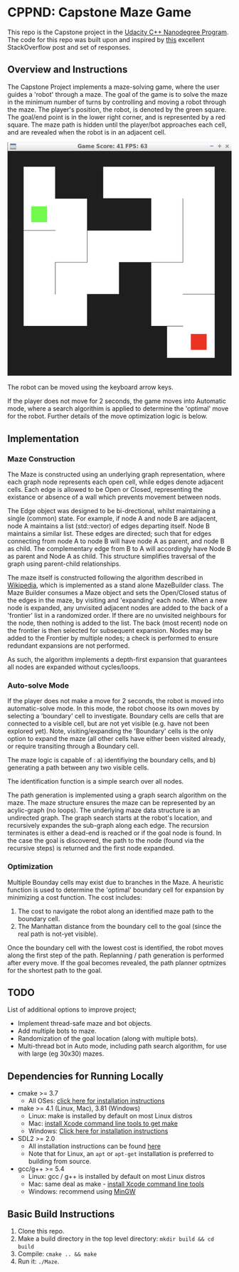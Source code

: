 # CPPND: Capstone Maze Game 

This repo is the Capstone project in the [Udacity C++ Nanodegree Program](https://www.udacity.com/course/c-plus-plus-nanodegree--nd213). The code for this repo was built upon and inspired by [this](https://codereview.stackexchange.com/questions/212296/snake-game-in-c-with-sdl) excellent StackOverflow post and set of responses.

## Overview and Instructions 
The Capstone Project implements a maze-solving game, where the user guides a 'robot' through a maze. The goal of the game is to solve the maze in the minimum number of turns by controlling and moving a robot through the maze. The player's position, the robot,  is denoted by the green square. The goal/end point is in the lower right corner, and is represented by a red square. The maze path is hidden until the player/bot approaches each cell, and are revealed when the robot is in an adjacent cell.

<img src="maze_game.png"/>

The robot can be moved using the keyboard arrow keys.

If the player does not move for 2 seconds, the game moves into Automatic mode, where a search algorithim is applied to determine the 'optimal' move for the robot. Further details of the move optimization logic is below.

## Implementation
### Maze Construction
The Maze is constructed using an underlying graph representation, where each graph node represents each open cell, while edges denote adjacent cells. Each edge is allowed to be Open or Closed, representing the existance or absence of a wall which prevents movement between nods. 

The Edge object was designed to be bi-drectional, whilst maintaining a single (common) state. For example, if node A and node B are adjacent, node A maintains a list (std::vector) of edges departing itself. Node B maintains a similar list. These edges are directed; such that for edges connecting from node A to node B will have node A as parent, and node B as child. The complementary edge from B to A will accordingly have Node B as parent and Node A as child. This structure simplifies traversal of the graph using parent-child relationships.

The maze itself is constructed following the algorithm described in [Wikipedia](https://en.wikipedia.org/wiki/Maze_generation_algorithm), which is implemented as a stand alone MazeBuilder class. The Maze Builder consumes a Maze object and sets the Open/Closed status of the edges in the maze, by visiting and 'expanding' each node. When a new node is expanded, any unvisited adjacent nodes are added to the back of a 'frontier' list in a randomized order. If there are no unvisited neighbours for the node, then nothing is added to the list. The back (most recent) node on the frontier is then selected for subsequent expansion. Nodes may be added to the Frontier by multiple nodes; a check is performed to ensure redundant expansions are not performed.

As such, the algorithm implements a depth-first expansion that guarantees all nodes are expanded without cycles/loops.

### Auto-solve Mode
If the player does not make a move for 2 seconds, the robot is moved into automatic-solve mode. In this mode, the robot choose its own moves by selecting a 'boundary' cell to investigate. Boundary cells are cells that are connected to a visible cell, but are not yet visible (e.g. have not been explored yet). Note, visiting/expanding the 'Boundary' cells is the only option to expand the maze (all other cells have either been visited already, or require transiting through a Boundary cell.

The maze logic is capable of :
a) identifiying the boundary cells, and
b) generating a path between any two visible cells. 

The identification function is a simple search over all nodes. 

The path generation is implemented using a graph search algorithm on the maze. The maze structure ensures the maze can be represented by an acylic-graph (no loops). The underlying maze data structure is an undirected graph. The graph search starts at the robot's location, and recursively expandes the sub-graph along each edge. The recursion terminates is either a dead-end is reached or if the goal node is found. In the case the goal is discovered, the path to the node (found via the recursive steps) is returned and the first node expanded. 

### Optimization
Multiple Bounday cells may exist due to branches in the Maze. A heuristic function is used to determine the 'optimal' boundary cell for expansion by minimizing a cost function. The cost includes:
1. The cost to navigate the robot along an identified maze path to the boundary cell.
2. The Manhattan distance from the boundary cell to the goal (since the real path is not-yet visible).

Once the boundary cell with the lowest cost is identified, the robot moves along the first step of the path. Replanning / path generation is performed after every move. If the goal becomes revealed, the path planner optmizes for the shortest path to the goal.

## TODO
List of additional options to improve project;
- Implement thread-safe maze and bot objects.
- Add multiple bots to maze.
- Randomization of the goal location (along with multiple bots).
- Multi-thread bot in Auto mode, including path search algorithm, for use with large (eg 30x30) mazes.


## Dependencies for Running Locally
* cmake >= 3.7
  * All OSes: [click here for installation instructions](https://cmake.org/install/)
* make >= 4.1 (Linux, Mac), 3.81 (Windows)
  * Linux: make is installed by default on most Linux distros
  * Mac: [install Xcode command line tools to get make](https://developer.apple.com/xcode/features/)
  * Windows: [Click here for installation instructions](http://gnuwin32.sourceforge.net/packages/make.htm)
* SDL2 >= 2.0
  * All installation instructions can be found [here](https://wiki.libsdl.org/Installation)
  * Note that for Linux, an `apt` or `apt-get` installation is preferred to building from source.
* gcc/g++ >= 5.4
  * Linux: gcc / g++ is installed by default on most Linux distros
  * Mac: same deal as make - [install Xcode command line tools](https://developer.apple.com/xcode/features/)
  * Windows: recommend using [MinGW](http://www.mingw.org/)

## Basic Build Instructions

1. Clone this repo.
2. Make a build directory in the top level directory: `mkdir build && cd build`
3. Compile: `cmake .. && make`
4. Run it: `./Maze`.

